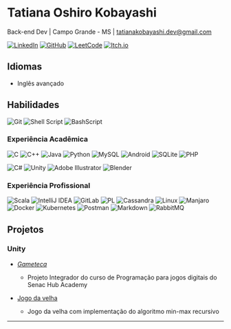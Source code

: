 # Tatiana Oshiro Kobayashi

Back-end Dev | Campo Grande - MS | tatianakobayashi.dev@gmail.com

[![LinkedIn](https://img.shields.io/badge/LinkedIn-0077B5?style=for-the-badge&logo=linkedin&logoColor=white)](https://www.linkedin.com/in/tatiana-oshiro-kobayashi-5b9630235/)
[![GitHub](https://img.shields.io/badge/GitHub-100000?style=for-the-badge&logo=github&logoColor=white)](https://github.com/tatianakobayashi)
[![LeetCode](https://img.shields.io/badge/LeetCode-000000?style=for-the-badge&logo=LeetCode&logoColor=#d16c06)](https://leetcode.com/u/tatianaoshiro/)
[![Itch.io](https://img.shields.io/badge/Itch-%23FF0B34.svg?style=for-the-badge&logo=Itch.io&logoColor=white)](https://tatianakobayashi.itch.io/)

## Idiomas
* Inglês avançado

## Habilidades
![Git](https://img.shields.io/badge/GIT-E44C30?style=for-the-badge&logo=git&logoColor=white)
![Shell Script](https://img.shields.io/badge/shell_script-%23121011.svg?style=for-the-badge&logo=gnu-bash&logoColor=white)
![BashScript](https://img.shields.io/badge/bash%20script-0101?style=flat&logo=gnubash&logoColor=%23FFFFFF&labelColor=%23000000)

### Experiência Acadêmica
![C](https://img.shields.io/badge/C-00599C?style=for-the-badge&logo=c&logoColor=white)
![C++](https://img.shields.io/badge/C%2B%2B-00599C?style=for-the-badge&logo=c%2B%2B&logoColor=white)
![Java](https://img.shields.io/badge/java-%23ED8B00.svg?style=for-the-badge&logo=openjdk&logoColor=white)
![Python](https://img.shields.io/badge/python-3670A0?style=for-the-badge&logo=python&logoColor=ffdd54)
![MySQL](https://img.shields.io/badge/MySQL-00000F?style=for-the-badge&logo=mysql&logoColor=white)
![Android](https://img.shields.io/badge/Android-3DDC84?style=for-the-badge&logo=android&logoColor=white)
![SQLite](https://img.shields.io/badge/SQLite-000?style=for-the-badge&logo=sqlite&logoColor=07405E)
![PHP](https://img.shields.io/badge/PHP-777BB4?style=for-the-badge&logo=php&logoColor=white)


![C#](https://img.shields.io/badge/C%23-239120?style=for-the-badge&logo=c-sharp&logoColor=white)
![Unity](https://img.shields.io/badge/unity-%23000000.svg?style=for-the-badge&logo=unity&logoColor=white)
![Adobe Illustrator](https://img.shields.io/badge/adobe%20illustrator-%23FF9A00.svg?style=for-the-badge&logo=adobe%20illustrator&logoColor=white)
![Blender](https://img.shields.io/badge/blender-%23F5792A.svg?style=for-the-badge&logo=blender&logoColor=white)


### Experiência Profissional
![Scala](https://img.shields.io/badge/scala-%23DC322F.svg?style=for-the-badge&logo=scala&logoColor=white)
![IntelliJ IDEA](https://img.shields.io/badge/IntelliJIDEA-000000.svg?style=for-the-badge&logo=intellij-idea&logoColor=white)
![GitLab](https://img.shields.io/badge/GitLab-330F63?style=for-the-badge&logo=gitlab&logoColor=white)
![PL](https://img.shields.io/badge/PL%2FSQL-FFFFFF?style=for-the-badge&logo=oracle&logoColor=FF0000&labelColor=FFFFFF&color=FF0000)
![Cassandra](https://img.shields.io/badge/cassandra-%231287B1.svg?style=for-the-badge&logo=apache-cassandra&logoColor=white)
![Linux](https://img.shields.io/badge/Linux-000?style=for-the-badge&logo=linux&logoColor=FCC624)
![Manjaro](https://img.shields.io/badge/Manjaro-35BF5C?style=for-the-badge&logo=Manjaro&logoColor=white)
![Docker](https://img.shields.io/badge/docker-%230db7ed.svg?style=for-the-badge&logo=docker&logoColor=white)
![Kubernetes](https://img.shields.io/badge/kubernetes-%23326ce5.svg?style=for-the-badge&logo=kubernetes&logoColor=white)
![Postman](https://img.shields.io/badge/Postman-FF6C37.svg?style=for-the-badge&logo=Postman&logoColor=white)
![Markdown](https://img.shields.io/badge/Markdown-000?style=for-the-badge&logo=markdown)
![RabbitMQ](https://img.shields.io/badge/Rabbitmq-FF6600?style=for-the-badge&logo=rabbitmq&logoColor=white)

## Projetos
### Unity

* _[Gameteca](https://github.com/tatianakobayashi/projetoIntegradorJogosDigitais)_
  * Projeto Integrador do curso de Programação para jogos digitais do Senac Hub Academy
 
* [Jogo da velha](https://github.com/tatianakobayashi/minimaxUnity)
  * Jogo da velha com implementação do algoritmo min-max recursivo
---
